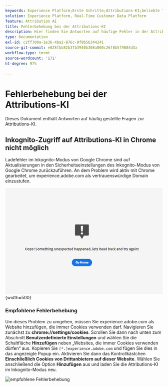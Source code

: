 ```yaml
---
keywords: Experience Platform;Erste Schritte;Attributions-KI;beliebte Themen;Input-Attributions-KI;Output-Attributions-KI;Fehlerbehebungs-Attributions-KI;Fehler-Attributions-KI
solution: Experience Platform, Real-Time Customer Data Platform
feature: Attribution AI
title: Fehlerbehebung bei der Attributions-KI
description: Hier finden Sie Antworten auf häufige Fehler in der Attributions-KI.
type: Documentation
exl-id: c2ff700a-1e36-4ba2-876c-9f8b56344241
source-git-commit: e028fbb82b37b3940b308a860c26f8b5f9884d3a
workflow-type: tm+mt
source-wordcount: '171'
ht-degree: 97%

---
```


# Fehlerbehebung bei der Attributions-KI

Dieses Dokument enthält Antworten auf häufig gestellte Fragen zur Attributions-KI.

## Inkognito-Zugriff auf Attributions-KI in Chrome nicht möglich

Ladefehler im Inkognito-Modus von Google Chrome sind auf Aktualisierungen in den Sicherheitseinstellungen des Inkognito-Modus von Google Chrome zurückzuführen. An dem Problem wird aktiv mit Chrome gearbeitet, um experience.adobe.com als vertrauenswürdige Domain einzustufen.

![Fehlerbild](./images/faq/error.PNG){width=500}

### Empfohlene Fehlerbehebung

Um dieses Problem zu umgehen, müssen Sie experience.adobe.com als Website hinzufügen, die immer Cookies verwenden darf. Navigieren Sie zunächst zu **chrome://settings/cookies**. Scrollen Sie dann nach unten zum Abschnitt **Benutzerdefinierte Einstellungen** und wählen Sie die Schaltfläche **Hinzufügen** neben „Websites, die immer Cookies verwenden dürfen“ aus. Kopieren Sie `[*.]experience.adobe.com` und fügen Sie dies in das angezeigte Popup ein. Aktivieren Sie dann das Kontrollkästchen **Einschließlich Cookies von Drittanbietern auf dieser Website**. Wählen Sie anschließend die Option **Hinzufügen** aus und laden Sie die Attributions-KI im Inkognito-Modus neu.

![empfohlene Fehlerbehebung](./images/faq/cookies2.gif)
